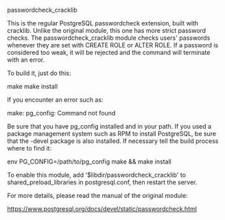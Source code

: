 passwordcheck_cracklib

This is the regular PostgreSQL passwordcheck extension, built with cracklib. Unlike the original module, this one has more strict password checks. The passwordcheck_cracklib module checks users' passwords whenever they are set with CREATE ROLE or ALTER ROLE. If a password is considered too weak, it will be rejected and the command will terminate with an error. 


To build it, just do this:

make
make install

If you encounter an error such as:

make: pg_config: Command not found

Be sure that you have pg_config installed and in your path. If you used a package management system such as RPM to install PostgreSQL, be sure that the -devel package is also installed. If necessary tell the build process where to find it:

env PG_CONFIG=/path/to/pg_config make && make install

To enable this module, add '$libdir/passwordcheck_cracklib' to shared_preload_libraries in postgresql.conf, then restart the server.

For more details, please read the manual of the original module:

https://www.postgresql.org/docs/devel/static/passwordcheck.html
